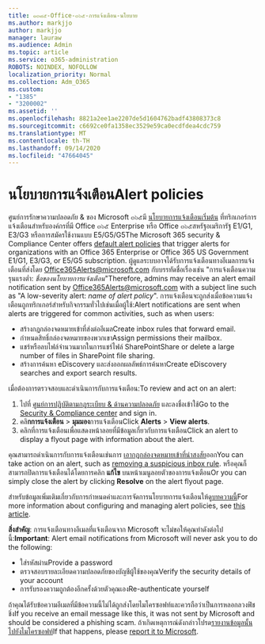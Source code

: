 ```yaml
---
title: ๑๓๘๕-Office-๓๖๕-การแจ้งเตือน-นโยบาย
ms.author: markjjo
author: markjjo
manager: lauraw
ms.audience: Admin
ms.topic: article
ms.service: o365-administration
ROBOTS: NOINDEX, NOFOLLOW
localization_priority: Normal
ms.collection: Adm_O365
ms.custom:
- "1385"
- "3200002"
ms.assetid: ''
ms.openlocfilehash: 8821a2ee1ae2207de5d1604762badf43808373c8
ms.sourcegitcommit: c6692ce0fa1358ec3529e59ca0ecdfdea4cdc759
ms.translationtype: MT
ms.contentlocale: th-TH
ms.lasthandoff: 09/14/2020
ms.locfileid: "47664045"
---
```

# <a name="alert-policies"></a><span data-ttu-id="37d9d-102">นโยบายการแจ้งเตือน</span><span class="sxs-lookup"><span data-stu-id="37d9d-102">Alert policies</span></span>

<span data-ttu-id="37d9d-103">ศูนย์การรักษาความปลอดภัย & ของ Microsoft ๓๖๕มี [นโยบายการแจ้งเตือนเริ่มต้น](https://docs.microsoft.com/microsoft-365/compliance/alert-policies#default-alert-policies) ที่ทริกเกอร์การแจ้งเตือนสำหรับองค์กรที่มี Office ๓๖๕ Enterprise หรือ Office ๓๖๕สหรัฐอเมริการัฐ E1/G1, E3/G3 หรือการสมัครใช้งานแบบ E5/G5/G5</span><span class="sxs-lookup"><span data-stu-id="37d9d-103">The Microsoft 365 security & Compliance Center offers [default alert policies](https://docs.microsoft.com/microsoft-365/compliance/alert-policies#default-alert-policies) that trigger alerts for organizations with an Office 365 Enterprise or Office 365 US Government E1/G1, E3/G3, or E5/G5 subscription.</span></span> <span data-ttu-id="37d9d-104">ผู้ดูแลระบบอาจได้รับการแจ้งเตือนทางอีเมลการแจ้งเตือนที่ส่งโดย Office365Alerts@microsoft.com กับบรรทัดชื่อเรื่องเช่น "การแจ้งเตือนความรุนแรงต่ำ: *ชื่อของนโยบายการแจ้งเตือน*"</span><span class="sxs-lookup"><span data-stu-id="37d9d-104">Therefore, admins may receive an alert email notification sent by Office365Alerts@microsoft.com with a subject line such as "A low-severity alert: *name of alert policy*".</span></span> <span data-ttu-id="37d9d-105">การแจ้งเตือนจะถูกส่งเมื่อข้อความแจ้งเตือนถูกทริกเกอร์สำหรับกิจกรรมทั่วไปเช่นเมื่อผู้ใช้:</span><span class="sxs-lookup"><span data-stu-id="37d9d-105">Alert notifications are sent when alerts are triggered for common activities, such as when users:</span></span>

- <span data-ttu-id="37d9d-106">สร้างกฎกล่องจดหมายเข้าที่ส่งต่ออีเมล</span><span class="sxs-lookup"><span data-stu-id="37d9d-106">Create inbox rules that forward email.</span></span>
- <span data-ttu-id="37d9d-107">กำหนดสิทธิ์กล่องจดหมายของพวกเขา</span><span class="sxs-lookup"><span data-stu-id="37d9d-107">Assign permissions their mailbox.</span></span>
- <span data-ttu-id="37d9d-108">แชร์หรือลบไฟล์จำนวนมากในการแชร์ไฟล์ SharePoint</span><span class="sxs-lookup"><span data-stu-id="37d9d-108">Share or delete a large number of files in SharePoint file sharing.</span></span>
- <span data-ttu-id="37d9d-109">สร้างการค้นหา eDiscovery และส่งออกผลลัพธ์การค้นหา</span><span class="sxs-lookup"><span data-stu-id="37d9d-109">Create eDiscovery searches and export search results.</span></span>

<span data-ttu-id="37d9d-110">เมื่อต้องการตรวจสอบและดำเนินการกับการแจ้งเตือน:</span><span class="sxs-lookup"><span data-stu-id="37d9d-110">To review and act on an alert:</span></span>

1. <span data-ttu-id="37d9d-111">ไปที่ [ศูนย์การปฏิบัติตามกฎระเบียบ & ด้านความปลอดภัย](https://protection.office.com) และลงชื่อเข้าใช้</span><span class="sxs-lookup"><span data-stu-id="37d9d-111">Go to the [Security & Compliance center](https://protection.office.com) and sign in.</span></span>
2. <span data-ttu-id="37d9d-112">คลิ**กการแจ้งเตือน**  >  **มุมมอง**การแจ้งเตือน</span><span class="sxs-lookup"><span data-stu-id="37d9d-112">Click **Alerts** > **View alerts**.</span></span>
3. <span data-ttu-id="37d9d-113">คลิกที่การแจ้งเตือนเพื่อแสดงหน้าลอยที่มีข้อมูลเกี่ยวกับการแจ้งเตือน</span><span class="sxs-lookup"><span data-stu-id="37d9d-113">Click an alert to display a flyout page with information about the alert.</span></span>

<span data-ttu-id="37d9d-114">คุณสามารถดำเนินการกับการแจ้งเตือนเช่นการ [เอากฎกล่องจดหมายเข้าที่น่าสงสัย](https://docs.microsoft.com/microsoft-365/security/office-365-security/responding-to-a-compromised-email-account)ออก</span><span class="sxs-lookup"><span data-stu-id="37d9d-114">You can take action on an alert, such as [removing a suspicious inbox rule](https://docs.microsoft.com/microsoft-365/security/office-365-security/responding-to-a-compromised-email-account).</span></span> <span data-ttu-id="37d9d-115">หรือคุณก็สามารถปิดการแจ้งเตือนได้โดยการคลิก **แก้ไข** บนหน้าเมนูลอยตัวของการแจ้งเตือน</span><span class="sxs-lookup"><span data-stu-id="37d9d-115">Or you can simply close the alert by clicking **Resolve** on the alert flyout page.</span></span>

<span data-ttu-id="37d9d-116">สำหรับข้อมูลเพิ่มเติมเกี่ยวกับการกำหนดค่าและการจัดการนโยบายการแจ้งเตือนให้ดู[บทความนี้](https://docs.microsoft.com/microsoft-365/compliance/alert-policies)</span><span class="sxs-lookup"><span data-stu-id="37d9d-116">For more information about configuring and managing alert policies, see  [this article](https://docs.microsoft.com/microsoft-365/compliance/alert-policies).</span></span>

<span data-ttu-id="37d9d-117">**สิ่งสำคัญ**: การแจ้งเตือนทางอีเมลที่แจ้งเตือนจาก Microsoft จะไม่ขอให้คุณทำดังต่อไปนี้:</span><span class="sxs-lookup"><span data-stu-id="37d9d-117">**Important**: Alert email notifications from Microsoft will never ask you to do the following:</span></span>

- <span data-ttu-id="37d9d-118">ใส่รหัสผ่าน</span><span class="sxs-lookup"><span data-stu-id="37d9d-118">Provide a password</span></span>
- <span data-ttu-id="37d9d-119">ตรวจสอบรายละเอียดความปลอดภัยของบัญชีผู้ใช้ของคุณ</span><span class="sxs-lookup"><span data-stu-id="37d9d-119">Verify the security details of your account</span></span>
- <span data-ttu-id="37d9d-120">การรับรองความถูกต้องอีกครั้งด้วยตัวคุณเอง</span><span class="sxs-lookup"><span data-stu-id="37d9d-120">Re-authenticate yourself</span></span>

<span data-ttu-id="37d9d-121">ถ้าคุณได้รับข้อความอีเมลที่มีข้อความนี้ไม่ได้ถูกส่งโดยไมโครซอฟท์และควรถือว่าเป็นการหลอกลวงฟิชชิ่ง</span><span class="sxs-lookup"><span data-stu-id="37d9d-121">If you receive an email message like this, it was not sent by Microsoft and should be considered a phishing scam.</span></span> <span data-ttu-id="37d9d-122">ถ้าเกิดเหตุการณ์ดังกล่าวโปรด[รายงานข้อมูลนั้นไปยังไมโครซอฟท์](https://docs.microsoft.com/microsoft-365/security/office-365-security/report-junk-email-and-phishing-scams-in-outlook-on-the-web-eop)</span><span class="sxs-lookup"><span data-stu-id="37d9d-122">If that happens, please [report it to Microsoft](https://docs.microsoft.com/microsoft-365/security/office-365-security/report-junk-email-and-phishing-scams-in-outlook-on-the-web-eop).</span></span>